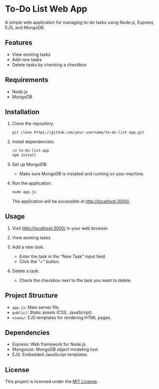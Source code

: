 # To-Do List Web App

A simple web application for managing to-do tasks using Node.js, Express, EJS, and MongoDB.

## Features

- View existing tasks
- Add new tasks
- Delete tasks by checking a checkbox

## Requirements

- Node.js
- MongoDB

## Installation

1. Clone the repository:

    ```bash
    git clone https://github.com/your-username/to-do-list-app.git
    ```

2. Install dependencies:

    ```bash
    cd to-do-list-app
    npm install
    ```

3. Set up MongoDB:

   - Make sure MongoDB is installed and running on your machine.

4. Run the application:

    ```bash
    node app.js
    ```

   The application will be accessible at [http://localhost:3000/](http://localhost:3000/).

## Usage

1. Visit [http://localhost:3000/](http://localhost:3000/) in your web browser.

2. View existing tasks.

3. Add a new task:
   - Enter the task in the "New Task" input field.
   - Click the "+" button.

4. Delete a task:
   - Check the checkbox next to the task you want to delete.

## Project Structure

- `app.js`: Main server file.
- `public/`: Static assets (CSS, JavaScript).
- `views/`: EJS templates for rendering HTML pages.

## Dependencies

- Express: Web framework for Node.js.
- Mongoose: MongoDB object modeling tool.
- EJS: Embedded JavaScript templates.

## License

This project is licensed under the [MIT License](LICENSE).

